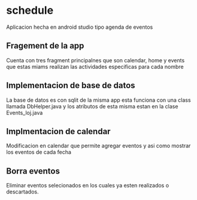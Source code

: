 # schedule

Aplicacion hecha en android studio tipo agenda de eventos 

## Fragement de la app

Cuenta con tres fragment principalnes que son calendar, home y events que estas miams realizan las actividades especificas para cada nombre

## Implementacion de base de datos

La base de datos es con sqlit de la misma app esta funciona con una class llamada DbHelper.java y los atributos de esta misma estan en la clase Events_loj.java

## Implmentacion de calendar

Modificacion en calendar que permite agregar eventos y asi como mostrar los eventos de cada fecha

## Borra eventos

Eliminar eventos selecionados en los cuales ya esten realizados o descartados.